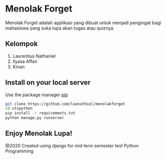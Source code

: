 # Menolak Forget

Menolak Forget adalah applikasi yang dibuat untuk menjadi pengingat bagi mahasiswa yang suka lupa akan tugas atau quiznya.

## Kelompok 
1. Laurentius Nathaniel
2. Ilyasa Affan
3. Kinan

## Install on your local server

Use the package manager [pip](https://pip.pypa.io/en/stable/)

```bash
git clone https://github.com/launathiel/menolakforget
cd utspython
pip install -r requirements.txt
python manage.py runserver

```

Enjoy Menolak Lupa!
-
@2020 Created using django for mid term semester test Python Programming
 
